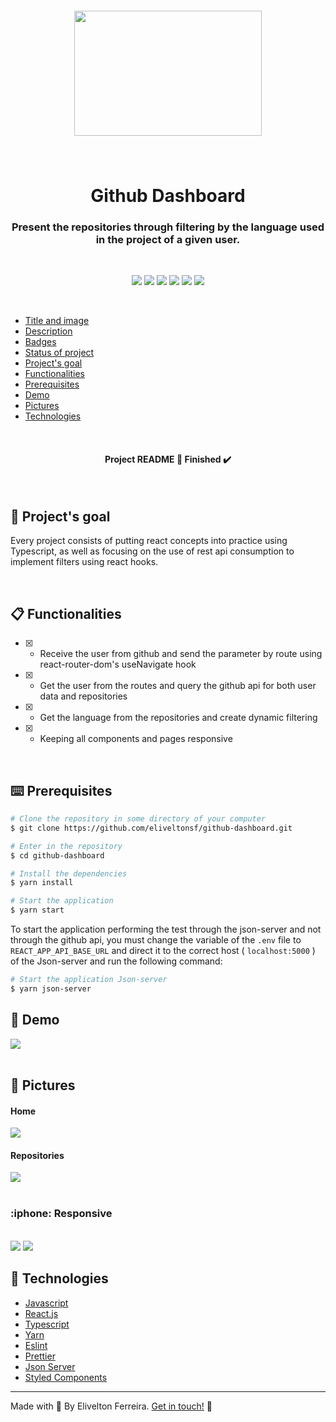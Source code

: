  <h5 id="title" align="center"><img style="width: 300px; height:200px;" src="https://svgshare.com/i/pUp.svg"/>
 </h5>
 <br />
 <h4 id="title" align="center"></h4>

<h1 align="center">Github Dashboard </h1>


<h3 id="description" align="center">
Present the repositories through filtering by the language used in the project of a given user.
</h3>

<br />

<p id="badges" align="center">
<img src="https://img.shields.io/badge/-React.JS-000?style=for-the-badge&logo=react"/>
<img src="https://shields.io/badge/-Typescript-000?style=for-the-badge&logo=typescript"/>
<img src="https://img.shields.io/badge/ESLint-000?style=for-the-badge&logo=ESLint&logoColor=4B32C3"/>
<img src="https://img.shields.io/badge/Prettier-000?style=for-the-badge&logo=Prettier&logoColor=F7B93E"/>
<img src="https://shields.io/badge/-JSON Server-000?style=for-the-badge&logo=JSON&logoColor=fff"/>
<img src="https://shields.io/badge/-Axios Server-000?style=for-the-badge&logo=Axios&logoColor=fff"/>
</p>

<br />

* [Title and image](#title)
* [Description](#description)
* [Badges](#badges)
* [Status of project](#status)
* [Project's goal](#objective)
* [Functionalities](#functionalities)
* [Prerequisites](#prerequisites)
* [Demo](#demo)
* [Pictures](#pictures)
* [Technologies](#techonologies)

<br />

<h4 id="status" align="center">
  Project README 🚀 Finished ✔️
</h4>

<br />

<h2 id="objective" name="objective">
🎯 Project's goal
</h2>

Every project consists of putting react concepts into practice using Typescript, as well as focusing on the use of rest api consumption to implement filters using react hooks.

<br />

<h2 id="functionalities" name="functionalities">
📋 Functionalities
</h2>

* [x] - Receive the user from github and send the parameter by route using react-router-dom's useNavigate hook
* [x] - Get the user from the routes and query the github api for both user data and repositories
* [x] - Get the language from the repositories and create dynamic filtering
* [x] - Keeping all components and pages responsive

<br />

<h2 id="prerequisites" name="prerequisites">
⌨️ Prerequisites
</h2>

```bash
# Clone the repository in some directory of your computer
$ git clone https://github.com/eliveltonsf/github-dashboard.git

# Enter in the repository
$ cd github-dashboard

# Install the dependencies
$ yarn install

# Start the application
$ yarn start
```

To start the application performing the test through the json-server and not through the github api, you must change the variable of the `.env` file to `REACT_APP_API_BASE_URL` and direct it to the correct host ( `localhost:5000` ) of the Json-server and run the following command:
```bash
# Start the application Json-server
$ yarn json-server
```
<h2 id="demo" name="demo">
🎥 Demo
</h2>
<img src="https://raw.githubusercontent.com/eliveltonsf/github-dashboard/82bb9ddedb7aef85a013da3d029dce508930561d/src/assets/github-dashboard.gif"/>
<br />
<br />


<h2 id="pictures" name="pictures">
📸 Pictures
</h2>
<h4>Home</h4>
 <img src="https://uploaddeimagens.com.br/images/004/305/943/original/home.png?1674226241"/>

<br />
<h4>Repositories</h4>
 <img src="https://uploaddeimagens.com.br/images/004/305/945/original/repositories.png?1674226270"/>
<br />
<br />

<h3 id="responsive" name="responsive">
:iphone: Responsive
</h3>
<br />
 <img src="https://uploaddeimagens.com.br/images/004/305/946/original/home-mobile.png?1674226297"/>
 <img src="https://uploaddeimagens.com.br/images/004/305/947/original/repositories-mobile.png?1674226323"/>

<br />
<h2 id="techonologies" name="technologies">
🚀 Technologies
</h2>

- [Javascript](https://developer.mozilla.org/pt-BR/docs/Web/JavaScript)
- [React.js](https://pt-br.reactjs.org/)
- [Typescript](https://www.typescriptlang.org/)
- [Yarn](https://yarnpkg.com/)
- [Eslint](https://eslint.org/)
- [Prettier](https://prettier.io/)
- [Json Server](https://github.com/typicode/json-server)
- [Styled Components](https://styled-components.com/)


<hr>

Made with 🧡 By Elivelton Ferreira. [Get in touch!](https://www.linkedin.com/in/eliveltonsf/) :calling:
